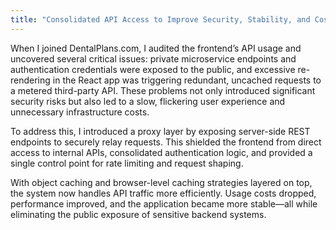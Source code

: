```yaml
---
title: "Consolidated API Access to Improve Security, Stability, and Cost Control"
---
```


When I joined DentalPlans.com, I audited the frontend’s API usage and uncovered several critical issues: private microservice endpoints and authentication credentials were exposed to the public, and excessive re-rendering in the React app was triggering redundant, uncached requests to a metered third-party API. These problems not only introduced significant security risks but also led to a slow, flickering user experience and unnecessary infrastructure costs.

To address this, I introduced a proxy layer by exposing server-side REST endpoints to securely relay requests. This shielded the frontend from direct access to internal APIs, consolidated authentication logic, and provided a single control point for rate limiting and request shaping.

With object caching and browser-level caching strategies layered on top, the system now handles API traffic more efficiently. Usage costs dropped, performance improved, and the application became more stable—all while eliminating the public exposure of sensitive backend systems.
